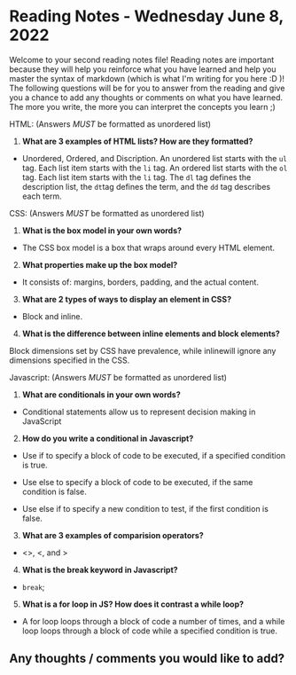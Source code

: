 # Reading Notes - Wednesday June 8, 2022

Welcome to your second reading notes file! Reading notes are important because they will help you reinforce what you have learned and help you master the syntax of markdown (which is what I'm writing for you here :D )! The following questions will be for you to answer from the reading and give you a chance to add any thoughts or comments on what you have learned. The more you write, the more you can interpret the concepts you learn ;)


HTML:
(Answers *MUST* be formatted as unordered list)

1. **What are 3 examples of HTML lists? How are they formatted?**

- Unordered, Ordered, and Discription. An unordered list starts with the `ul` tag. Each list item starts with the `li` tag. An ordered list starts with the `ol` tag. Each list item starts with the `li` tag. The `dl` tag defines the description list, the `dt`tag defines the term, and the `dd` tag describes each term.

CSS:
(Answers *MUST* be formatted as unordered list)

1. **What is the box model in your own words?**

- The CSS box model is a box that wraps around every HTML element.

2. **What properties make up the box model?**

- It consists of: margins, borders, padding, and the actual content.

3. **What are 2 types of ways to display an element in CSS?**

- Block and inline.

4. **What is the difference between inline elements and block elements?**

Block dimensions set by CSS have prevalence, while inlinewill ignore any dimensions specified in the CSS.

Javascript:
(Answers *MUST* be formatted as unordered list)

1. **What are conditionals in your own words?**

- Conditional statements allow us to represent decision making in JavaScript

2. **How do you write a conditional in Javascript?**

- Use if to specify a block of code to be executed, if a specified condition is true.

- Use else to specify a block of code to be executed, if the same condition is false.

- Use else if to specify a new condition to test, if the first condition is false.

3. **What are 3 examples of comparision operators?**

- <>, <, and >

4. **What is the break keyword in Javascript?**

- `break`;

5. **What is a for loop in JS? How does it contrast a while loop?**

- A for loop loops through a block of code a number of times, and a while loop loops through a block of code while a specified condition is true.

## Any thoughts / comments you would like to add?
